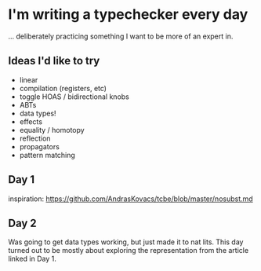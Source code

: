 # I'm writing a typechecker every day

... deliberately practicing something I want to be more of an expert in.

## Ideas I'd like to try

* linear
* compilation (registers, etc)
* toggle HOAS / bidirectional knobs
* ABTs
* data types!
* effects
* equality / homotopy
* reflection
* propagators
* pattern matching

## Day 1

inspiration: https://github.com/AndrasKovacs/tcbe/blob/master/nosubst.md

## Day 2

Was going to get data types working, but just made it to nat lits. This day
turned out to be mostly about exploring the representation from the article
linked in Day 1.
